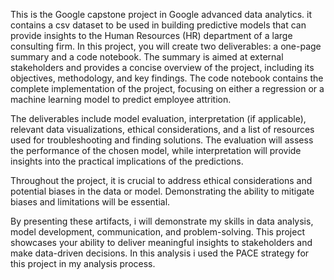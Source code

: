 This is the Google capstone project in Google advanced data analytics. it contains a csv dataset to be used in building predictive models that can provide insights to the Human Resources (HR) department of a large consulting firm. In this project, you will create two deliverables: a one-page summary and a code notebook. The summary is aimed at external stakeholders and provides a concise overview of the project, including its objectives, methodology, and key findings. The code notebook contains the complete implementation of the project, focusing on either a regression or a machine learning model to predict employee attrition.

The deliverables include model evaluation, interpretation (if applicable), relevant data visualizations, ethical considerations, and a list of resources used for troubleshooting and finding solutions. The evaluation will assess the performance of the chosen model, while interpretation will provide insights into the practical implications of the predictions.

Throughout the project, it is crucial to address ethical considerations and potential biases in the data or model. Demonstrating the ability to mitigate biases and limitations will be essential.

By presenting these artifacts, i will demonstrate my skills in data analysis, model development, communication, and problem-solving. This project showcases your ability to deliver meaningful insights to stakeholders and make data-driven decisions. In this analysis i used the PACE strategy for this project in my analysis process.
